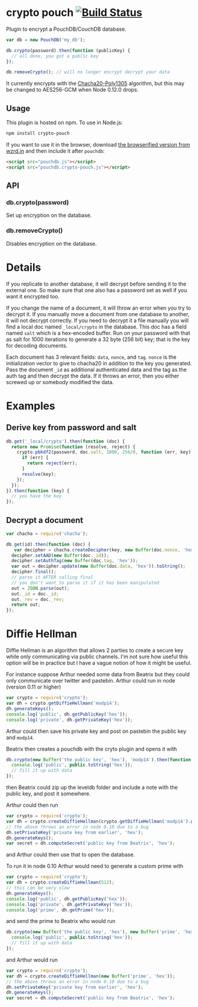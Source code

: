 crypto pouch [![Build Status](https://travis-ci.org/calvinmetcalf/crypto-pouch.svg)](https://travis-ci.org/calvinmetcalf/crypto-pouch)
===

Plugin to encrypt a PouchDB/CouchDB database.

```js
var db = new PouchDB('my_db');

db.crypto(password).then(function (publicKey) {
  // all done, you got a public key
});

db.removeCrypto(); // will no longer encrypt decrypt your data
```

It currently encrypts with the [Chacha20-Poly1305](https://github.com/calvinmetcalf/chacha20poly1305) algorithm, but this may be changed
to AES256-GCM when Node 0.12.0 drops.

Usage
-------

This plugin is hosted on npm. To use in Node.js:

```bash
npm install crypto-pouch
```

If you want to use it in the browser, download [the browserified version from wzrd.in](http://wzrd.in/bundle/crypto-pouch) and then include it after `pouchdb`:

```html
<script src="pouchdb.js"></script>
<script src="pouchdb.crypto-pouch.js"></script>
```

API
--------


### db.crypto(password)

Set up encryption on the database.


### db.removeCrypto()

Disables encryption on the database.

Details
===

If you replicate to another database, it will decrypt before sending it to
the external one. So make sure that one also has a password set as well if you want
it encrypted too.

If you change the name of a document, it will throw an error when you try
to decrypt it. If you manually move a document from one database to another,
it will not decrypt correctly.  If you need to decrypt it a file manually
you will find a local doc named `_local/crypto` in the database. This doc has a field
named `salt` which is a hex-encoded buffer. Run on your password with that as salt
for 1000 iterations to generate a 32 byte (256 bit) key; that is the key
for decoding documents.

Each document has 3 relevant fields: `data`, `nonce`, and `tag`.
`nonce` is the initialization vector to give to chacha20 in addition to the key
you generated. Pass the document `_id` as additional authenticated data and the tag
as the auth tag and then decrypt the data.  If it throws an error, then you either
screwed up or somebody modified the data.

Examples
===

Derive key from password and salt
---

```js
db.get('_local/crypto').then(function (doc) {
  return new Promise(function (resolve, reject) {
    crypto.pbkdf2(password, doc.salt, 1000, 256/8, function (err, key) {
      if (err) {
        return reject(err);
      }
      resolve(key);
    });
  });
}).then(function (key) {
  // you have the key
});
```

Decrypt a document
---

```js
var chacha = require('chacha');

db.get(id).then(function (doc) {
   var decipher = chacha.createDecipher(key, new Buffer(doc.nonce, 'hex'));
  decipher.setAAD(new Buffer(doc._id));
  decipher.setAuthTag(new Buffer(doc.tag, 'hex'));
  var out = decipher.update(new Buffer(doc.data, 'hex')).toString();
  decipher.final();
  // parse it AFTER calling final
  // you don't want to parse it if it has been manipulated
  out = JSON.parse(out);
  out._id = doc._id;
  out._rev = doc._rev;
  return out;
});
```

Diffie Hellman
===

Diffie Hellman is an algorithm that allows 2 parties to create a secure key while only communicating via public channels.  I'm not sure how useful this option will be in practice but I have a vague notion of how it might be useful.

For instance suppose Arthur needed some data from Beatrix but they could only communicate over twitter and pastebin. Arthur could run in node (version 0.11 or higher)

```js
var crypto = require('crypto');
var dh = crypto.getDiffieHellman('modp14');
dh.generateKeys();
console.log('public', dh.getPublicKey('hex'));
console.log('private', dh.getPrivateKey('hex'));
```

Arthur could then save his private key and post on pastebin the public key and `modp14`.

Beatrix then creates a pouchdb with the cryto plugin and opens it with

```js
db.crypto(new Buffer('the public key', 'hex'), 'modp14').then(function (public) {
  console.log('public', public.toString('hex'));
  // fill it up with data
});
```

then Beatrix could zip up the leveldb folder and include a note with the public key, and post it somewhere.

Arthur could then run

```js
var crypto = require('crypto');
var dh = crypto.createDiffieHellman(crypto.getDiffieHellman('modp14').getPrime());
// the above throws an error in node 0.10 due to a bug
dh.setPrivateKey('private key from earlier', 'hex');
dh.generateKeys();
var secret = dh.computeSecret('public key from Beatrix', 'hex');
```

and Arthur could then use that to open the database.

To run it in node 0.10 Arthur would need to generate a custom prime with

```js
var crypto = require('crypto');
var dh = crypto.createDiffieHellman(512);
// this can be very slow
dh.generateKeys();
console.log('public', dh.getPublicKey('hex'));
console.log('private', dh.getPrivateKey('hex'));
console.log('prime', dh.getPrime('hex'));
```

and send the prime to Beatrix who would run

```js
db.crypto(new Buffer('the public key', 'hex'), new Buffer('prime', 'hex')).then(function (public) {
  console.log('public', public.toString('hex'));
  // fill it up with data
});
```

and Arthur would run

```js
var crypto = require('crypto');
var dh = crypto.createDiffieHellman(new Buffer('prime', 'hex'));
// the above throws an error in node 0.10 due to a bug
dh.setPrivateKey('private key from earlier', 'hex');
dh.generateKeys();
var secret = dh.computeSecret('public key from Beatrix', 'hex');
```